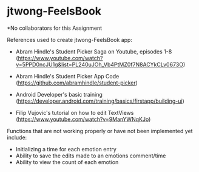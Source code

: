 # jtwong-FeelsBook

*No collaborators for this Assignment

References used to create jtwong-FeelsBook app:
- Abram Hindle's Student Picker Saga on Youtube, episodes 1-8 (https://www.youtube.com/watch?v=5PPD0ncJU1g&list=PL240uJOh_Vb4PtMZ0f7N8ACYkCLv0673O)

- Abram Hindle's Student Picker App Code (https://github.com/abramhindle/student-picker)

- Android Developer's basic training (https://developer.android.com/training/basics/firstapp/building-ui)

- Filip Vujovic's tutorial on how to edit TextViews (https://www.youtube.com/watch?v=9ManYWNqKJo)

Functions that are not working properly or have not been implemented yet include:
- Initializing a time for each emotion entry
- Ability to save the edits made to an emotions comment/time
- Ability to view the count of each emotion
